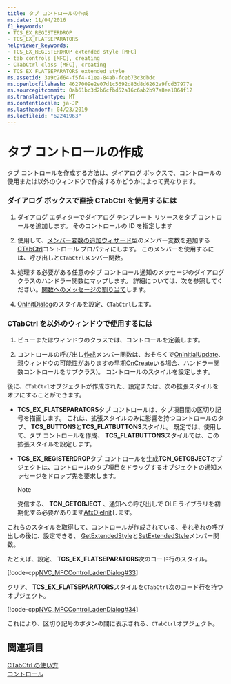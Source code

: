 ```yaml
---
title: タブ コントロールの作成
ms.date: 11/04/2016
f1_keywords:
- TCS_EX_REGISTERDROP
- TCS_EX_FLATSEPARATORS
helpviewer_keywords:
- TCS_EX_REGISTERDROP extended style [MFC]
- tab controls [MFC], creating
- CTabCtrl class [MFC], creating
- TCS_EX_FLATSEPARATORS extended style
ms.assetid: 3a9c2d64-f5f4-41ea-84ab-fceb73c3dbdc
ms.openlocfilehash: 4627009e2e07d1c5692d83d8d6262a9fcd37977e
ms.sourcegitcommit: 0ab61bc3d2b6cfbd52a16c6ab2b97a8ea1864f12
ms.translationtype: MT
ms.contentlocale: ja-JP
ms.lasthandoff: 04/23/2019
ms.locfileid: "62241963"
---
```

# <a name="creating-the-tab-control"></a>タブ コントロールの作成

タブ コントロールを作成する方法は、ダイアログ ボックスで、コントロールの使用または以外のウィンドウで作成するかどうかによって異なります。

### <a name="to-use-ctabctrl-directly-in-a-dialog-box"></a>ダイアログ ボックスで直接 CTabCtrl を使用するには

1. ダイアログ エディターでダイアログ テンプレート リソースをタブ コントロールを追加します。 そのコントロールの ID を指定します

1. 使用して、[メンバー変数の追加ウィザード](../ide/adding-a-member-variable-visual-cpp.md)型のメンバー変数を追加する[CTabCtrl](../mfc/reference/ctabctrl-class.md)コントロール プロパティにします。 このメンバーを使用するには、呼び出しと`CTabCtrl`メンバー関数。

1. 処理する必要がある任意のタブ コントロール通知のメッセージのダイアログ クラスのハンドラー関数にマップします。 詳細については、次を参照してください。[関数へのメッセージの割り当て](../mfc/reference/mapping-messages-to-functions.md)します。

1. [OnInitDialog](../mfc/reference/cdialog-class.md#oninitdialog)のスタイルを設定、`CTabCtrl`します。

### <a name="to-use-ctabctrl-in-a-nondialog-window"></a>CTabCtrl を以外のウィンドウで使用するには

1. ビューまたはウィンドウのクラスでは、コントロールを定義します。

1. コントロールの呼び出し[作成](../mfc/reference/ctabctrl-class.md#create)メンバー関数は、おそらくで[OnInitialUpdate](../mfc/reference/cview-class.md#oninitialupdate)、親ウィンドウの可能性がありますの早期[OnCreate](../mfc/reference/cwnd-class.md#oncreate)いる場合、ハンドラー関数コントロールをサブクラス)。 コントロールのスタイルを設定します。

後に、`CTabCtrl`オブジェクトが作成された、設定または、次の拡張スタイルをオフにすることができます。

- **TCS_EX_FLATSEPARATORS**タブ コントロールは、タブ項目間の区切り記号を描画します。 これは、拡張スタイルのみに影響を持つコントロールのタブ、 **TCS_BUTTONS**と**TCS_FLATBUTTONS**スタイル。 既定では、使用して、タブ コントロールを作成、 **TCS_FLATBUTTONS**スタイルでは、この拡張スタイルを設定します。

- **TCS_EX_REGISTERDROP**タブ コントロールを生成**TCN_GETOBJECT**オブジェクトは、コントロールのタブ項目をドラッグするオブジェクトの通知メッセージをドロップ先を要求します。

    > [!NOTE]
    >  受信する、 **TCN_GETOBJECT** 、通知への呼び出しで OLE ライブラリを初期化する必要があります[AfxOleInit](../mfc/reference/ole-initialization.md#afxoleinit)します。

これらのスタイルを取得して、コントロールが作成されている、それぞれの呼び出しの後に、設定できる、 [GetExtendedStyle](../mfc/reference/ctabctrl-class.md#getextendedstyle)と[SetExtendedStyle](../mfc/reference/ctabctrl-class.md#setextendedstyle)メンバー関数。

たとえば、設定、 **TCS_EX_FLATSEPARATORS**次のコード行のスタイル。

[!code-cpp[NVC_MFCControlLadenDialog#33](../mfc/codesnippet/cpp/creating-the-tab-control_1.cpp)]

クリア、 **TCS_EX_FLATSEPARATORS**スタイルを`CTabCtrl`次のコード行を持つオブジェクト。

[!code-cpp[NVC_MFCControlLadenDialog#34](../mfc/codesnippet/cpp/creating-the-tab-control_2.cpp)]

これにより、区切り記号のボタンの間に表示される、`CTabCtrl`オブジェクト。

## <a name="see-also"></a>関連項目

[CTabCtrl の使い方](../mfc/using-ctabctrl.md)<br/>
[コントロール](../mfc/controls-mfc.md)
